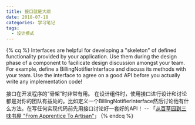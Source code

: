 ```yaml
---
title: 接口就是大纲
date: 2018-07-18
categories: 学习笔记
tags:
  - 设计模式
---
```

{% cq %}
Interfaces are helpful for developing a "skeleton" of defined functionality provided by your application. Use them during the design phase of a component to facilicate design discussion amongst your team. For example, define a BillingNotifierInterface and discuss its methods with your team. Use the interface to agree on a good API before you actually write any implementation code!

接口在开发程序的“骨架”时非常有用。 在设计组件时，使用接口进行设计和讨论都是对你的团队有益处的。比如定义一个BillingNotifierInterface然后讨论他有什么方法。在写任何实现代码前先用接口讨论好一套好的API！
-- 「[从百草园到三味书屋 "From Apprentice To Artisan"](https://my.oschina.net/zgldh/blog/389246)」
{% endcq %}